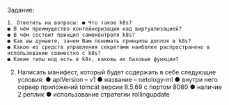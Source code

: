 Задание:

    1. Ответить на вопросы: ● Что такое k8s? 
    ● В чём преимущество контейнеризации над виртуализацией?
    ● В чём состоит принцип самоконтроля k8s?
    ● Как вы думаете, зачем Вам понимать принципы деплоя в k8s?
    ● Какое из средств управления секретами наиболее распространено в использовании совместно с k8s?
    ● Какие типы нод есть в k8s, каковы их базовые функции?

   2. Написать манифест, который будет содержать в себе следующие условия:
    ● apiVersion – v1 
    ● название – netology-ml
    ● внутри него сервер приложений tomcat версии 8.5.69 с портом 8080 
    ● наличие 2 реплик 
    ● использование стратегии rollingupdate
